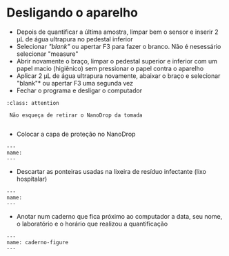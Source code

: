 # Desligando o aparelho

* Depois de quantificar a última amostra, limpar bem o sensor e inserir 2 μL de água ultrapura no pedestal inferior
* Selecionar *"blank"* ou apertar F3 para fazer o branco. Não é nesessário selecionar "measure"
* Abrir novamente o braço, limpar o pedestal superior e inferior com um papel macio (higiênico) sem pressionar o papel contra o aparelho
* Aplicar 2 μL de água ultrapura novamente, abaixar o braço e selecionar "blank"* ou apertar F3 uma segunda vez 
* Fechar o programa e desligar o computador

```{admonition} ATENÇÃO:
:class: attention

 Não esqueça de retirar o NanoDrop da tomada


```
* Colocar a capa de proteção no NanoDrop 
```{figure} https://drive.google.com/uc?id=1oCvm0UDzRbN0dKMjzWJ724Ea-V_c_m9l
---
name: 
---

```
* Descartar as ponteiras usadas na lixeira de resíduo infectante (lixo hospitalar) 

```{figure} https://drive.google.com/uc?id=1_aNoVuZmeDfwVZ-WiBz9A6CAA6NcZxXQ
---
name: 
---

```
* Anotar num caderno que fica próximo ao computador a data, seu nome, o laboratório e o horário que realizou a quantificação

```{figure} https://drive.google.com/uc?id=1hhL7TuHOakQmHJuKox1Casuq9ZJSBzEw
---
name: caderno-figure
---

```
